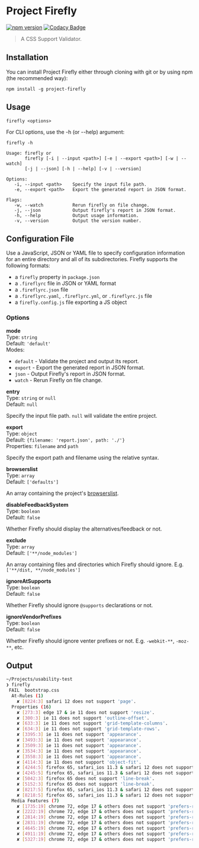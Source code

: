 # Project Firefly

[![npm version](https://badge.fury.io/js/project-firefly.svg)](https://badge.fury.io/js/project-firefly)
[![Codacy Badge](https://api.codacy.com/project/badge/Grade/a3530b42dade4a84830aafae6b910b57)](https://app.codacy.com/app/Jamerrone/graduation-project?utm_source=github.com&utm_medium=referral&utm_content=Jamerrone/graduation-project&utm_campaign=Badge_Grade_Dashboard)

> A CSS Support Validator.

## Installation

You can install Project Firefly either through cloning with git or by using npm (the recommended way):

```console
npm install -g project-firefly
```

## Usage

```console
firefly <options>
```

For CLI options, use the -h (or --help) argument:

```console
firefly -h
```

```text
Usage: firefly or
       firefly [-i | --input <path>] [-e | --export <path>] [-w | --watch]
       [-j | --json] [-h | --help] [-v | --version]

Options:
   -i, --input <path>    Specify the input file path.
   -e, --export <path>   Export the generated report in JSON format.

Flags:
   -w, --watch           Rerun firefly on file change.
   -j, --json            Output firefly's report in JSON format.
   -h, --help            Output usage information.
   -v, --version         Output the version number.
```

## Configuration File

Use a JavaScript, JSON or YAML file to specify configuration information for an entire directory and all of its subdirectories. Firefly supports the following formats:

-   a   `firefly` property in `package.json`
-   a   `.fireflyrc` file in JSON or YAML format
-   a   `.fireflyrc.json` file
-   a   `.fireflyrc.yaml`, `.fireflyrc.yml`, or `.fireflyrc.js` file
-   a   `firefly.config.js` file exporting a JS object

### Options

**mode**<br>
Type: `string`<br>
Default: `'default'`<br>
Modes:

-   `default` - Validate the project and output its report.
-   `export` - Export the generated report in JSON format.
-   `json` - Output Firefly's report in JSON format.
-   `watch` - Rerun Firefly on file change.

**entry**<br>
Type: `string` or `null`<br>
Default: `null`<br>

Specify the input file path. `null` will validate the entire project.

**export**<br>
Type: `object`<br>
Default: `{filename: 'report.json', path: './'}`<br>
Properties: `filename` and `path`

Specify the export path and filename using the relative syntax.

**browserslist**<br>
Type: `array`<br>
Default: `['defaults']`<br>

An array containing the project's [browserslist](https://github.com/browserslist/browserslist).

**disableFeedbackSystem**<br>
Type: `boolean`<br>
Default: `false`<br>

Whether Firefly should display the alternatives/feedback or not.

**exclude**<br>
Type: `array`<br>
Default: `['**/node_modules']`<br>

An array containing files and directories which Firefly should ignore. E.g. `['**/dist, **/node_modules']`

**ignoreAtSupports**<br>
Type: `boolean`<br>
Default: `false`<br>

Whether Firefly should ignore `@supports` declarations or not.

**ignoreVendorPrefixes**<br>
Type: `boolean`<br>
Default: `false`<br>

Whether Firefly should ignore venter prefixes or not. E.g. `-webkit-**`, `-moz-**`, etc.

## Output

```bash
~/Projects/usability-test
❯ firefly
 FAIL  bootstrap.css
  At-Rules (1)
    ✘ [8224:3] safari 12 does not support 'page'.
  Properties (16)
    ✘ [273:3] edge 17 & ie 11 does not support 'resize'.
    ✘ [300:3] ie 11 does not support 'outline-offset'.
    ✘ [633:3] ie 11 does not support 'grid-template-columns'.
    ✘ [634:3] ie 11 does not support 'grid-template-rows'.
    ✘ [3395:3] ie 11 does not support 'appearance'.
    ✘ [3493:3] ie 11 does not support 'appearance'.
    ✘ [3509:3] ie 11 does not support 'appearance'.
    ✘ [3534:3] ie 11 does not support 'appearance'.
    ✘ [3558:3] ie 11 does not support 'appearance'.
    ✘ [4114:3] ie 11 does not support 'object-fit'.
    ✘ [4244:5] firefox 65, safari_ios 11.3 & safari 12 does not support 'orphans'.
    ✘ [4245:5] firefox 65, safari_ios 11.3 & safari 12 does not support 'widows'.
    ✘ [5042:3] firefox 65 does not support 'line-break'.
    ✘ [5152:3] firefox 65 does not support 'line-break'.
    ✘ [8217:5] firefox 65, safari_ios 11.3 & safari 12 does not support 'orphans'.
    ✘ [8218:5] firefox 65, safari_ios 11.3 & safari 12 does not support 'widows'.
  Media Features (7)
    ✘ [1735:19] chrome 72, edge 17 & others does not support 'prefers-reduced-motion'.
    ✘ [2222:19] chrome 72, edge 17 & others does not support 'prefers-reduced-motion'.
    ✘ [2814:19] chrome 72, edge 17 & others does not support 'prefers-reduced-motion'.
    ✘ [2831:19] chrome 72, edge 17 & others does not support 'prefers-reduced-motion'.
    ✘ [4645:19] chrome 72, edge 17 & others does not support 'prefers-reduced-motion'.
    ✘ [4911:19] chrome 72, edge 17 & others does not support 'prefers-reduced-motion'.
    ✘ [5327:19] chrome 72, edge 17 & others does not support 'prefers-reduced-motion'.
```
